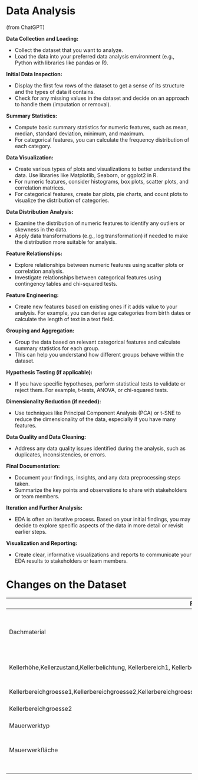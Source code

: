 # Data Analysis
(from ChatGPT)

**Data Collection and Loading:**

- Collect the dataset that you want to analyze.
- Load the data into your preferred data analysis environment (e.g., Python with libraries like pandas or R).

**Initial Data Inspection:**

- Display the first few rows of the dataset to get a sense of its structure and the types of data it contains.
- Check for any missing values in the dataset and decide on an approach to handle them (imputation or removal).

**Summary Statistics:**

- Compute basic summary statistics for numeric features, such as mean, median, standard deviation, minimum, and maximum.
- For categorical features, you can calculate the frequency distribution of each category.

**Data Visualization:**

- Create various types of plots and visualizations to better understand the data. Use libraries like Matplotlib, Seaborn, or ggplot2 in R.
- For numeric features, consider histograms, box plots, scatter plots, and correlation matrices.
- For categorical features, create bar plots, pie charts, and count plots to visualize the distribution of categories.

**Data Distribution Analysis:**

- Examine the distribution of numeric features to identify any outliers or skewness in the data.
- Apply data transformations (e.g., log transformation) if needed to make the distribution more suitable for analysis.

**Feature Relationships:**

- Explore relationships between numeric features using scatter plots or correlation analysis.
- Investigate relationships between categorical features using contingency tables and chi-squared tests.

**Feature Engineering:**

- Create new features based on existing ones if it adds value to your analysis. For example, you can derive age categories from birth dates or calculate the length of text in a text field.

**Grouping and Aggregation:**

- Group the data based on relevant categorical features and calculate summary statistics for each group.
- This can help you understand how different groups behave within the dataset.

**Hypothesis Testing (if applicable):**

- If you have specific hypotheses, perform statistical tests to validate or reject them. For example, t-tests, ANOVA, or chi-squared tests.

**Dimensionality Reduction (if needed):**

- Use techniques like Principal Component Analysis (PCA) or t-SNE to reduce the dimensionality of the data, especially if you have many features.

**Data Quality and Data Cleaning:**

- Address any data quality issues identified during the analysis, such as duplicates, inconsistencies, or errors.

**Final Documentation:**

- Document your findings, insights, and any data preprocessing steps taken.
- Summarize the key points and observations to share with stakeholders or team members.

**Iteration and Further Analysis:**

- EDA is often an iterative process. Based on your initial findings, you may decide to explore specific aspects of the data in more detail or revisit earlier steps.

**Visualization and Reporting:**

- Create clear, informative visualizations and reports to communicate your EDA results to stakeholders or team members.

# Changes on the Dataset 

| Featuename | Action | Reason |
|---|---|---|
| Dachmaterial  |  delete | coralation: 0.025 and 1973 times same value |
| Kellerhöhe,Kellerzustand,Kellerbelichtung, Kellerbereich1, Kellerbereich2  |  change |  missing values to NA |
|  Kellerbereichgroesse1,Kellerbereichgroesse2,KellerbereichgroesseGes,KellerbereichgroesseNau,KellerVollbadezimmer,KellerHalbbadezimmer | change  | missing values to 0.0  |
|Kellerbereichgroesse2|delete||
|Mauerwerktyp|change|missing values to "Kein"|
|Mauerwerkfläche|change| missing values to 0|
||||
||||
||||
||||
||||